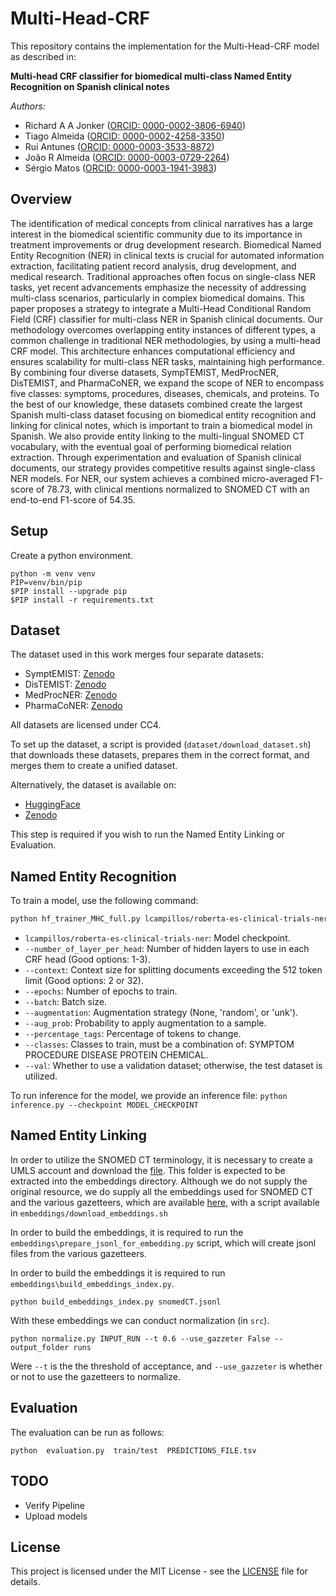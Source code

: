 # Multi-Head-CRF

This repository contains the implementation for the Multi-Head-CRF model as described in:

**Multi-head CRF classifier for biomedical multi-class Named Entity Recognition on Spanish clinical notes**

*Authors:*
- Richard A A Jonker ([ORCID: 0000-0002-3806-6940](https://orcid.org/0000-0002-3806-6940))
- Tiago Almeida ([ORCID: 0000-0002-4258-3350](https://orcid.org/0000-0002-4258-3350))
- Rui Antunes ([ORCID: 0000-0003-3533-8872](https://orcid.org/0000-0003-3533-8872))
- João R Almeida ([ORCID: 0000-0003-0729-2264](https://orcid.org/0000-0003-0729-2264))
- Sérgio Matos ([ORCID: 0000-0003-1941-3983](https://orcid.org/0000-0003-1941-3983))

## Overview

The identification of medical concepts from clinical narratives has a large interest in the biomedical scientific community due to its importance in treatment improvements or drug development research. Biomedical Named Entity Recognition (NER) in clinical texts is crucial for automated information extraction, facilitating patient record analysis, drug development, and medical research. Traditional approaches often focus on single-class NER tasks, yet recent advancements emphasize the necessity of addressing multi-class scenarios, particularly in complex biomedical domains. This paper proposes a strategy to integrate a Multi-Head Conditional Random Field (CRF) classifier for multi-class NER in Spanish clinical documents. Our methodology overcomes overlapping entity instances of different types, a common challenge in traditional NER methodologies, by using a multi-head CRF model. This architecture enhances computational efficiency and ensures scalability for multi-class NER tasks, maintaining high performance. By combining four diverse datasets, SympTEMIST, MedProcNER, DisTEMIST, and PharmaCoNER, we expand the scope of NER to encompass five classes: symptoms, procedures, diseases, chemicals, and proteins. To the best of our knowledge, these datasets combined create the largest Spanish multi-class dataset focusing on biomedical entity recognition and linking for clinical notes, which is important to train a biomedical model in Spanish. We also provide entity linking to the multi-lingual SNOMED CT vocabulary, with the eventual goal of performing biomedical relation extraction. Through experimentation and evaluation of Spanish clinical documents, our strategy provides competitive results against single-class NER models. For NER, our system achieves a combined micro-averaged F1-score of 78.73, with clinical mentions normalized to SNOMED CT with an end-to-end F1-score of 54.35.

## Setup

Create a python environment.
```
python -m venv venv
PIP=venv/bin/pip
$PIP install --upgrade pip
$PIP install -r requirements.txt
```

## Dataset

The dataset used in this work merges four separate datasets:
- SymptEMIST: [Zenodo](https://zenodo.org/records/10635215)
- DisTEMIST: [Zenodo](https://zenodo.org/records/7614764)
- MedProcNER: [Zenodo](https://zenodo.org/records/8224056)
- PharmaCoNER: [Zenodo](https://zenodo.org/records/4270158)

All datasets are licensed under CC4.

To set up the dataset, a script is provided (`dataset/download_dataset.sh`) that downloads these datasets, prepares them in the correct format, and merges them to create a unified dataset.

Alternatively, the dataset is available on:
- [HuggingFace](https://huggingface.co/datasets/IEETA/SPACCC-Spanish-NER)
- [Zenodo](https://zenodo.org/records/11121348)

This step is required if you wish to run the Named Entity Linking or Evaluation. 

## Named Entity Recognition

To train a model, use the following command:

```bash
python hf_trainer_MHC_full.py lcampillos/roberta-es-clinical-trials-ner --augmentation random --number_of_layer_per_head 3 --context 32 --epochs 60 --batch 16 --percentage_tags 0.25 --aug_prob 0.5 --classes SYMPTOM PROCEDURE DISEASE PROTEIN CHEMICAL
```

- `lcampillos/roberta-es-clinical-trials-ner`: Model checkpoint.
- `--number_of_layer_per_head`: Number of hidden layers to use in each CRF head (Good options: 1-3).
- `--context`: Context size for splitting documents exceeding the 512 token limit (Good options: 2 or 32).
- `--epochs`: Number of epochs to train.
- `--batch`: Batch size.
- `--augmentation`: Augmentation strategy (None, 'random', or 'unk').
- `--aug_prob`: Probability to apply augmentation to a sample.
- `--percentage_tags`: Percentage of tokens to change.
- `--classes`: Classes to train, must be a combination of: SYMPTOM PROCEDURE DISEASE PROTEIN CHEMICAL.
- `--val`: Whether to use a validation dataset; otherwise, the test dataset is utilized.

To run inference for the model, we provide an inference file:
`python inference.py --checkpoint MODEL_CHECKPOINT`


## Named Entity Linking


In order to utilize the SNOMED CT terminology, it is necessary to create a UMLS account and download the [file](https://download.nlm.nih.gov/umls/kss/IHTSDO20190131/SnomedCT_SpanishRelease-es_PRODUCTION_20190430T120000Z.zip). This folder is expected to be extracted into the embeddings directory. Although we do not supply the original resource, we do supply all the embeddings used for SNOMED CT and the various gazetteers, which are available [here](https://zenodo.org/records/11174163), with a script available in `embeddings/download_embeddings.sh`

In order to build the embeddings, it is required to run the `embeddings\prepare_jsonl_for_embedding.py` script, which will create jsonl files from the various gazetteers.

In order to build the embeddings it is required to run `embeddings\build_embeddings_index.py`.

`python build_embeddings_index.py snomedCT.jsonl`

With these embeddings we can conduct normalization (in `src`).

```python normalize.py INPUT_RUN --t 0.6 --use_gazzeter False --output_folder runs```

Were `--t` is the the threshold of acceptance, and `--use_gazzeter` is whether or not to use the gazetteers to normalize. 

## Evaluation

The evaluation can be run as follows:

`python  evaluation.py  train/test  PREDICTIONS_FILE.tsv`


## TODO

- Verify Pipeline
- Upload models


## License
This project is licensed under the MIT License - see the [LICENSE](LICENSE) file for details.
